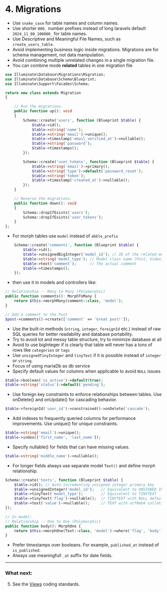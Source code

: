# 4. Migrations
- Use `snake_case` for table names and column names.
- Use shorter `006_` number prefixes instead of long laravels default `2024_11_08_100000_` for table names.
- Use Descriptive and Meaningful File Names, such as `create_users_table`.
- Avoid implementing business logic inside migrations. Migrations are for schema management, not data manipulation.
- Avoid combining multiple unrelated changes in a single migration file.
- You can combine mode **related** tables in one migration file

```php
use Illuminate\Database\Migrations\Migration;
use Illuminate\Database\Schema\Blueprint;
use Illuminate\Support\Facades\Schema;

return new class extends Migration
{

	// Run the migrations.
	public function up(): void
	{
		Schema::create('users', function (Blueprint $table) {
			$table->id();
			$table->string('name');
			$table->string('email')->unique();
			$table->timestamp('email_verified_at')->nullable();
			$table->string('password');
			$table->timestamps();
		});

		Schema::create('user_tokens', function (Blueprint $table) {
			$table->string('email')->primary();
			$table->string('type')->default('password_reset');
			$table->string('token');
			$table->timestamp('created_at')->nullable();
		});
	}

	// Reverse the migrations.
	public function down(): void
	{
		Schema::dropIfExists('users');
		Schema::dropIfExists('user_tokens');
	}
};
```

- For morph tables use `model` instead of `abble_prefix`

```php
	Schema::create('comments', function (Blueprint $table) {
		$table->id();
		$table->unsignedBigInteger('model_id'); // ID of the related model
		$table->string('model_type'); // Model class name (Post, Video, etc.)
		$table->text('comment');      // The actual comment
		$table->timestamps();
	});
```

  - then use it in models and controllers like:

```php
// Relationship -- Many to Many (Polymorphic)
public function comments(): MorphToMany {
    return $this->morphMany(comment::class, 'model');
}

// Add a comment to the Post
$post->comments()->create(['comment' => 'Great post!']);
```

- Use the built-in methods (`string`, `integer`, `foreignId` etc.) instead of raw SQL queries for better readability and database portability.
- Try to avoid lot and messy table structure, try to minimize database at all
- Avoid to use bigInteger if is clearly that table will never has a tons of rows like `categories` or `tags`
- Use `unsignedTinyInteger` and `tinyText` if it is possible instead of `integer` or `string`.
- Focus of using mariaDb as db service
- Specify default values for columns when applicable to avoid `NULL` issues

```php
$table->boolean('is_active')->default(true);
$table->string('status')->default('pending');
```

- Use foreign key constraints to enforce relationships between tables. Use onDelete() and onUpdate() for cascading behavior.

```php
$table->foreignId('user_id')->constrained()->onDelete('cascade');
```

- Add indexes to frequently queried columns for performance improvements. Use unique() for unique constraints.

```php
$table->string('email')->unique();
$table->index(['first_name', 'last_name']);
```

- Specify nullable() for fields that can have missing values.

```php
$table->string('middle_name')->nullable();
```

- For longer fields always use separate model `Text()` and define morph relationship.

```php
Schema::create('texts', function (Blueprint $table) {
    $table->id(); // Auto-incrementing unsigned integer primary key
    $table->unsignedInteger('model_id');   // Equivalent to UNSIGNED INT(10)
    $table->tinyText('model_type');        // Equivalent to TINYTEXT
    $table->tinyText('flag')->nullable();  // TINYTEXT with NULL default
    $table->text('value')->nullable();     // TEXT with utf8mb4 collation
});

// In model:
// Relationship -- One to One (Polymorphic)
public function body(): MorphOne {
	return $this->morphOne(Text::class, 'model')->where('flag', 'body');
}
```

- Prefer timestamps over booleans. For example, `published_at` instead of `is_published`.
- Always use meaningfull `_at` suffix for date fields.


---
### What next:
5. See the [Views](https://github.com/bohumer/coding-standard/blob/main/coding-standard/docs/5_views.md) coding standards.
